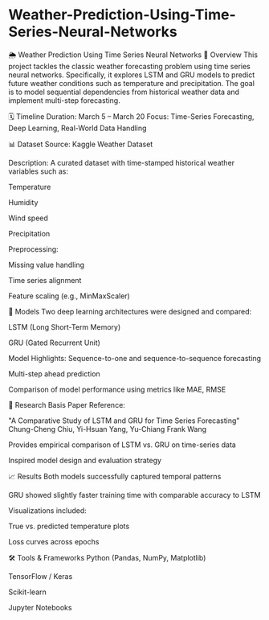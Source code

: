 # Weather-Prediction-Using-Time-Series-Neural-Networks
🌦️ Weather Prediction Using Time Series Neural Networks
📌 Overview
This project tackles the classic weather forecasting problem using time series neural networks. Specifically, it explores LSTM and GRU models to predict future weather conditions such as temperature and precipitation. The goal is to model sequential dependencies from historical weather data and implement multi-step forecasting.

🗓️ Timeline
Duration: March 5 – March 20
Focus: Time-Series Forecasting, Deep Learning, Real-World Data Handling

📊 Dataset
Source: Kaggle Weather Dataset

Description: A curated dataset with time-stamped historical weather variables such as:

Temperature

Humidity

Wind speed

Precipitation

Preprocessing:

Missing value handling

Time series alignment

Feature scaling (e.g., MinMaxScaler)

🧠 Models
Two deep learning architectures were designed and compared:

LSTM (Long Short-Term Memory)

GRU (Gated Recurrent Unit)

Model Highlights:
Sequence-to-one and sequence-to-sequence forecasting

Multi-step ahead prediction

Comparison of model performance using metrics like MAE, RMSE

🔬 Research Basis
Paper Reference:

"A Comparative Study of LSTM and GRU for Time Series Forecasting"
Chung-Cheng Chiu, Yi-Hsuan Yang, Yu-Chiang Frank Wang

Provides empirical comparison of LSTM vs. GRU on time-series data

Inspired model design and evaluation strategy

📈 Results
Both models successfully captured temporal patterns

GRU showed slightly faster training time with comparable accuracy to LSTM

Visualizations included:

True vs. predicted temperature plots

Loss curves across epochs

🛠️ Tools & Frameworks
Python (Pandas, NumPy, Matplotlib)

TensorFlow / Keras

Scikit-learn

Jupyter Notebooks


